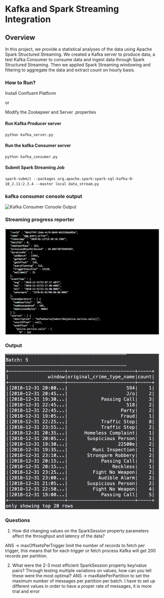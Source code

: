# Kafka and Spark Streaming Integration

## Overview

In this project, we provide a statistical analyses of the data using Apache Spark Structured Streaming. We created a Kafka server to produce data, a test Kafka Consumer to consume data and ingest data through Spark Structured Streaming. Then we applied Spark Streaming windowing and filtering to aggregate the data and extract count on hourly basis.

### How to Run?

Install Confluent Platform

or

Modify the Zookepeer and Server .properties

#### Run Kafka Producer server
`python kafka_server.py`

#### Run the kafka Consumer server 
`python kafka_consumer.py`

#### Submit Spark Streaming Job
`spark-submit --packages org.apache.spark:spark-sql-kafka-0-10_2.11:2.3.4 --master local data_stream.py`

### kafka consumer console output
![Kafka Consumer Console Output](https://github.com/joaosal/SF_crime_stats/blob/master/kafka-console-consumer-output.png)

### Streaming progress reporter
![Progress Reporter](https://github.com/joaosal/SF_crime_stats/blob/master/spark-streaming-progress-report.png)


### Output
![output](https://github.com/joaosal/SF_crime_stats/blob/master/output.png)


### Questions
1. How did changing values on the SparkSession property parameters affect the throughput and latency of the data?

ANS ->  maxOffsetsPerTrigger limit the number of records to fetch per trigger, this means that for each trigger or fetch process Kafka will get 200 records per partition.

2. What were the 2-3 most efficient SparkSession property key/value pairs? Through testing multiple variations on values, how can you tell these were the most optimal?
ANS -> maxRatePerPartition to set the maximum number of messages per partition per batch.
I have to set up different values in order to have a proper rate of messages, it is more trial and error


